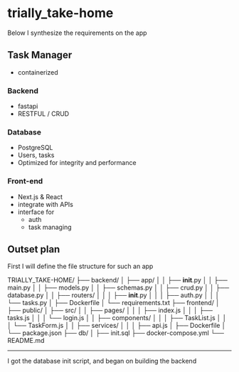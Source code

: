 # trially_take-home

Below I synthesize the requirements on the app

## Task Manager
- containerized

### Backend
- fastapi
- RESTFUL / CRUD

### Database
- PostgreSQL
- Users, tasks
- Optimized for integrity and performance

### Front-end
- Next.js & React
- integrate with APIs
- interface for 
    - auth
    - task managing


## Outset plan

First I will define the file structure for such an app

TRIALLY_TAKE-HOME/
├── backend/
│   ├── app/
│   │   ├── __init__.py
│   │   ├── main.py
│   │   ├── models.py
│   │   ├── schemas.py
│   │   ├── crud.py
│   │   ├── database.py
│   │   ├── routers/
│   │   │   ├── __init__.py
│   │   │   ├── auth.py
│   │   │   └── tasks.py
│   ├── Dockerfile
│   └── requirements.txt
├── frontend/
│   ├── public/
│   ├── src/
│   │   ├── pages/
│   │   │   ├── index.js
│   │   │   ├── tasks.js
│   │   │   └── login.js
│   │   ├── components/
│   │   │   ├── TaskList.js
│   │   │   └── TaskForm.js
│   │   ├── services/
│   │   │   ├── api.js
│   ├── Dockerfile
│   └── package.json
├── db/
│   ├── init.sql
├── docker-compose.yml
└── README.md

____

I got the database init script, and began on building the backend


